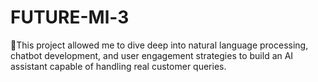 # FUTURE-Ml-3
🎯This project allowed me to dive deep into natural language processing, chatbot development, and user engagement strategies to build an AI assistant capable of handling real customer queries.
